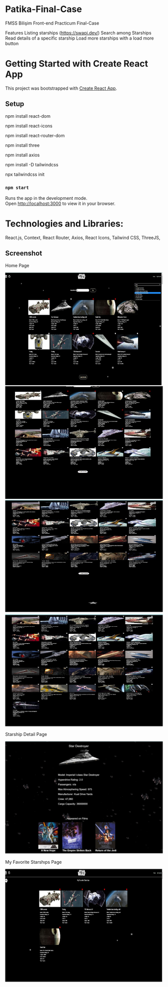 # Patika-Final-Case
FMSS Bilişim Front-end Practicum Final-Case

Features
Listing starships (https://swapi.dev/)
Search among Starships
Read details of a specific starship
Load more starships with a load more button


# Getting Started with Create React App

This project was bootstrapped with [Create React App](https://github.com/facebook/create-react-app).

## Setup
npm install react-dom

npm install react-icons

npm install react-router-dom

npm install three

npm install axios 

npm install -D tailwindcss

npx tailwindcss init

### `npm start`

Runs the app in the development mode.\
Open [http://localhost:3000](http://localhost:3000) to view it in your browser.


 
# Technologies and Libraries:

React.js,
Context,
React Router,
Axios,
React Icons,
Tailwind CSS,
ThreeJS,

## Screenshot

Home Page

<img src="./src/img/screen/1.jpg" alt="alt text" width="640" height="360">

<img src="./src/img/screen/2.jpg" alt="alt text" width="640" height="360">

<img src="./src/img/screen/3.jpg" alt="alt text" width="640" height="360">

<img src="./src/img/screen/4.jpg" alt="alt text" width="640" height="360">

Starship Detail Page

<img src="./src/img/screen/5.jpg" alt="alt text" width="640" height="360">

My Favorite Starshıps Page

<img src="./src/img/screen/6.jpg" alt="alt text" width="640" height="360">
